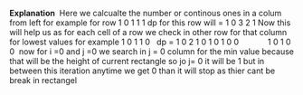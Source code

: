 **Explanation**
​
Here we calcualte the number or continous ones in a colum from left
for example
for row 1 0 1 1 1
dp for this row will = 1 0 3 2 1
Now this will help us as for each cell of a row we check in other row for that column for lowest values
for example
​
1 0 1 1 0    dp = 1 0 2 1 0
1 0  1 0 0             1 0 1 0 0
​
now for i =0 and j =0 we search in j = 0 column for the min value because that will be the height of current rectangle
so jo j= 0 it will be 1 but in between this iteration anytime we get 0 than it will stop as thier cant be break in rectangel